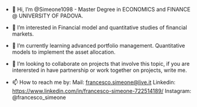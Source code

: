 - 👋 Hi, I’m @Simeone1098 - Master Degree in ECONOMICS and FINANCE @ UNIVERSITY OF PADOVA.

- 👀 I’m interested in Financial model and quantitative studies of financial markets.
- 🌱 I’m currently learning advanced portfolio management. Quantitative models to implement the asset allocation.
- 💞️ I’m looking to collaborate on projects that involve this topic, if you are interersted in have partnership or work together on projects, write me.
- 📫 How to reach me by: 
Mail: francesco.simeone@live.it
Linkedin: https://www.linkedin.com/in/francesco-simeone-722514189/
Instagram: @francesco_simeone




<!---
Simeone1098/Simeone1098 is a ✨ special ✨ repository because its `README.md` (this file) appears on your GitHub profile.
You can click the Preview link to take a look at your changes.
--->
